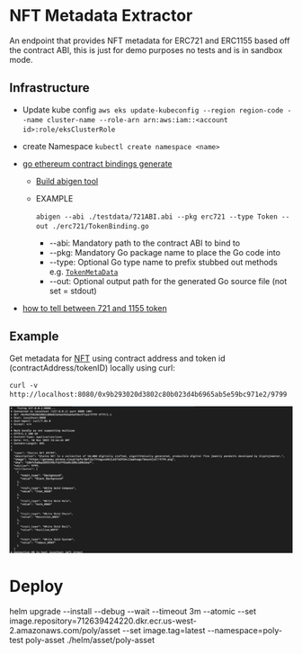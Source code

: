 # NFT Metadata Extractor

An endpoint that provides NFT metadata for ERC721 and ERC1155 based off the contract ABI, this is just for demo purposes no tests and is in sandbox mode. 

Infrastructure
-

* Update kube
  config ```aws eks update-kubeconfig --region region-code --name cluster-name --role-arn arn:aws:iam::<account id>:role/eksClusterRole```
* create Namespace ```kubectl create namespace <name>```
* [go ethereum contract bindings generate](https://geth.ethereum.org/docs/dapp/native-bindings#generating-the-bindings)

    * [Build abigen tool](https://www.metachris.com/2021/05/creating-go-bindings-for-ethereum-smart-contracts/#the-abigen-tool)
    * EXAMPLE

      ```abigen --abi ./testdata/721ABI.abi --pkg erc721 --type Token --out ./erc721/TokenBinding.go```
        * --abi: Mandatory path to the contract ABI to bind to
        * --pkg: Mandatory Go package name to place the Go code into
        * --type: Optional Go type name to prefix stubbed out methods e.g. [```TokenMetaData```](erc721/TokenBinding.go#L46)
        * --out: Optional output path for the generated Go source file (not set = stdout)
* [how to tell between 721 and 1155 token](https://ethereum.stackexchange.com/questions/118854/how-would-i-go-about-finding-out-whether-an-address-owns-a-specific-nft-or-not)

Example
-

Get metadata for [NFT](https://opensea.io/assets/ethereum/0x9b293020d3802c80b023d4b6965ab5e59bc971e2/9799) using contract address and token id (contractAddress/tokenID) locally using curl:
    
    curl -v http://localhost:8080/0x9b293020d3802c80b023d4b6965ab5e59bc971e2/9799

![](./images/metadata_output.png)



# Deploy

helm upgrade --install --debug --wait --timeout 3m --atomic --set
image.repository=712639424220.dkr.ecr.us-west-2.amazonaws.com/poly/asset --set image.tag=latest --namespace=poly-test
poly-asset ./helm/asset/poly-asset

